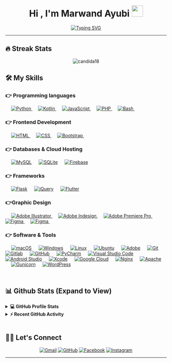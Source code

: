 
<h1 align="center">Hi , I'm Marwand Ayubi <img src="https://media.giphy.com/media/hvRJCLFzcasrR4ia7z/giphy.gif" width="35"></h1>
<p align="center">
  <a href="https://git.io/typing-svg"><img src="https://readme-typing-svg.herokuapp.com?font=Fira+Code&pause=1000&color=27F70E&center=true&width=435&lines=Head+of+AI;Passionate+Gamer;Always+learning+new+things" alt="Typing SVG" /></a>
</p>
<hr/>
<h4 align="center">
<p align="center"> </p>

## 🔥 Streak Stats
<p align="center"><img src="https://github-readme-streak-stats.herokuapp.com?user=xHypeDE&theme=algolia" alt="candida18"  /></p>


## 🛠️ My Skills

### 👉 Programming languages

<p align="left"> 
  &emsp;
   <a href="https://www.python.org" target="_blank">
    <img alt="Python" src="https://img.shields.io/badge/python-3670A0?style=for-the-badge&logo=python&logoColor=ffdd54">
  </a>
  &emsp;
  <a href="https://kotlinlang.org" target="_blank">
    <img alt="Kotlin" src="https://img.shields.io/badge/kotlin-%230095D5.svg?style=for-the-badge&logo=kotlin&logoColor=white">
  </a>
  &emsp;
  <a href="https://developer.mozilla.org/en-US/docs/Web/JavaScript" target="_blank">
    <img alt="JavaScript" src="https://img.shields.io/badge/javascript-%23323330.svg?style=for-the-badge&logo=javascript&logoColor=%23F7DF1E">
  </a>
  &emsp;
  <a href="https://www.php.net" target="_blank">
    <img alt="PHP" src="https://img.shields.io/badge/php-%23777BB4.svg?style=for-the-badge&logo=php&logoColor=white">
  </a>
  &emsp;
  <a href="#">
    <img alt="Bash" src="https://img.shields.io/badge/shell_script-%23121011.svg?style=for-the-badge&logo=gnu-bash&logoColor=white">
  </a>
  &emsp;
</p>

### 👉 Frontend Development

<p align="left"> 
  &emsp; 
  <a href="https://www.w3.org/html/" target="_blank"> 
   <img alt="HTML" src="https://img.shields.io/badge/html5-%23E34F26.svg?style=for-the-badge&logo=html5&logoColor=white">
  </a>   
  &emsp;
  <a href="https://www.w3schools.com/css/" target="_blank">
    <img alt="CSS" src="https://img.shields.io/badge/css3-%231572B6.svg?style=for-the-badge&logo=css3&logoColor=white">
  </a> 
   &emsp;
  <a href="https://getbootstrap.com" target="_blank"> 
    <img alt="Bootstrap" src="https://img.shields.io/badge/bootstrap-%23563D7C.svg?style=for-the-badge&logo=bootstrap&logoColor=white"/>
  </a>
  &emsp;
</p>

### 👉 Databases & Cloud Hosting

<p align="left">
  &emsp;
    <a href="https://www.mysql.com/"><img alt="MySQL" src="https://img.shields.io/badge/mysql-%2300f.svg?style=for-the-badge&logo=mysql&logoColor=white"></a>
  &emsp;
    <a href="https://www.sqlite.org/"><img alt="SQLite" src ="https://img.shields.io/badge/sqlite-%2307405e.svg?style=for-the-badge&logo=sqlite&logoColor=white"/></a>
  &emsp;
    <a href="https://firebase.google.com/"><img alt="Firebase" src ="https://img.shields.io/badge/Firebase-039BE5?style=for-the-badge&logo=Firebase&logoColor=white"></a>
  &emsp;
 </p>
 
### 👉 Frameworks

<p align="left">
  &emsp;
    <a href="https://flask.palletsprojects.com/en/2.2.x/"><img alt="Flask" src="https://img.shields.io/badge/flask-%23000.svg?style=for-the-badge&logo=flask&logoColor=white"></a>
  &emsp;
    <a href="https://jquery.com"><img alt="jQuery" src ="https://img.shields.io/badge/jquery-%230769AD.svg?style=for-the-badge&logo=jquery&logoColor=white"/></a>
  &emsp;
    <a href="https://flutter.dev"><img alt="Flutter" src ="https://img.shields.io/badge/Flutter-%2302569B.svg?style=for-the-badge&logo=Flutter&logoColor=white"></a>
  &emsp;
 </p>

### 👉Graphic Design

<p align="left">
  &emsp;
   <a href="https://www.adobe.com/in/products/illustrator.html" target="_blank"> 
    <img alt="Adobe Illustrator" src="https://img.shields.io/badge/adobe%20illustrator-%23FF9A00.svg?style=for-the-badge&logo=adobe%20illustrator&logoColor=white"/>
  </a> 
  &emsp;
  <a href="https://www.adobe.com/in/products/indesign.html" target="_blank"> 
    <img alt="Adobe Indesign" src="https://img.shields.io/badge/Adobe%20InDesign-49021F?style=for-the-badge&logo=adobeindesign&logoColor=white"/> 
  </a> 
    &emsp;
  <a href="https://www.adobe.com/in/products/premiere.html" target="_blank"> 
   <img alt="Adobe Premiere Pro" src="https://img.shields.io/badge/Adobe%20Premiere%20Pro-9999FF.svg?style=for-the-badge&logo=Adobe%20Premiere%20Pro&logoColor=white"/>
  </a>
    &emsp;
  <a href="https://www.adobe.com/in/products/dreamweaver.html" target="_blank"> 
   <img alt="Figma" src="https://img.shields.io/badge/Adobe%20Dreamweaver-FF61F6.svg?style=for-the-badge&logo=Adobe%20Dreamweaver&logoColor=white"/>
  </a>
    &emsp;
  <a href="https://www.figma.com" target="_blank"> 
   <img alt="Figma" src="https://img.shields.io/badge/figma-%23F24E1E.svg?style=for-the-badge&logo=figma&logoColor=white"/>
  </a>
    &emsp;
 </p>

 ### 👉 Software & Tools

<p>
  &emsp;
    <a href="#"><img alt="macOS" src="https://img.shields.io/badge/mac%20os-000000?style=for-the-badge&logo=macos&logoColor=F0F0F0"></a>
  &emsp;
    <a href="#"><img alt="Windows" src="https://img.shields.io/badge/Windows-0078D6?style=for-the-badge&logo=windows&logoColor=white"></a>
  &emsp;
    <a href="#"><img alt="Linux" src="https://img.shields.io/badge/Linux-FCC624?style=for-the-badge&logo=linux&logoColor=black"></a>
  &emsp;
    <a href="#"><img alt="Ubuntu" src="https://img.shields.io/badge/Ubuntu-E95420?style=for-the-badge&logo=ubuntu&logoColor=white"></a>
  &emsp;
    <a href="#"><img alt="Adobe" src="https://img.shields.io/badge/adobe-%23FF0000.svg?style=for-the-badge&logo=adobe&logoColor=white"></a>
  &emsp;
    <a href="#"><img alt="Git" src="https://img.shields.io/badge/git-%23F05033.svg?style=for-the-badge&logo=git&logoColor=white"></a>
  &emsp;
    <a href="#"><img alt="Gitlab" src="https://img.shields.io/badge/gitlab-%23181717.svg?style=for-the-badge&logo=gitlab&logoColor=white"></a>
  &emsp;
    <a href="#"><img alt="GitHub" src="https://img.shields.io/badge/github-%23121011.svg?style=for-the-badge&logo=github&logoColor=white"></a>
  &emsp;
    <a href="#"><img alt="PyCharm" src="https://img.shields.io/badge/pycharm-143?style=for-the-badge&logo=pycharm&logoColor=black&color=black&labelColor=green"></a>
  &emsp;
    <a href="#"><img alt="Visual Studio Code" src="https://img.shields.io/badge/Visual%20Studio%20Code-0078d7.svg?style=for-the-badge&logo=visual-studio-code&logoColor=white"></a>
  &emsp;
    <a href="#"><img alt="Android Studio" src="https://img.shields.io/badge/Android%20Studio-3DDC84.svg?style=for-the-badge&logo=android-studio&logoColor=white"></a>
  &emsp;
    <a href="#"><img alt="Xcode" src="https://img.shields.io/badge/Xcode-007ACC?style=for-the-badge&logo=Xcode&logoColor=white"></a>
  &emsp;
    <a href="#"><img alt="Google Cloud" src="https://img.shields.io/badge/GoogleCloud-%234285F4.svg?style=for-the-badge&logo=google-cloud&logoColor=white"></a>
  &emsp;
    <a href="#"><img alt="Nginx" src="https://img.shields.io/badge/nginx-%23009639.svg?style=for-the-badge&logo=nginx&logoColor=white"></a>
  &emsp;
    <a href="#"><img alt="Apache" src="https://img.shields.io/badge/apache-%23D42029.svg?style=for-the-badge&logo=apache&logoColor=white"></a>
  &emsp;
    <a href="#"><img alt="Gunicorn" src="https://img.shields.io/badge/gunicorn-%298729.svg?style=for-the-badge&logo=gunicorn&logoColor=white"></a>
  &emsp;
    <a href="#"><img alt="WordPress" src="https://img.shields.io/badge/WordPress-%23117AC9.svg?style=for-the-badge&logo=WordPress&logoColor=white"></a>
  &emsp;
</p>

<br/>

## 📊 Github Stats (Expand to View) 


<details> 
  <summary><b>💻 GitHub Profile Stats</b></summary>
  <br/>
  <p align="center">
    <a href="https://github.com/anuraghazra/github-readme-stats"><img alt="xHypeDE's Github Stats" src="https://github-readme-stats.vercel.app/api?username=xHypeDE&show_icons=true&count_private=true&theme=algolia" height="192px"/></a>
<br/>
  &nbsp;
	  <img src="https://github-readme-stats.vercel.app/api/top-langs?username=xHypeDE&show_icons=true&locale=en&layout=compact&theme=algolia" alt="xHypeDE" height="192px"/>
  <br/>
  <b>Note:</b> Top languages is only a metric of the languages my public code consists of and doesn't reflect experience or skill level.
  </p>
</details>


<details>
  <summary><b>⚡ Recent GitHub Activity</b></summary>
  <br/>
   <a href="https://github.com/xHypeDE"><img alt="Candida's Activity Graph" src="https://activity-graph.herokuapp.com/graph?username=xHypeDE&custom_title=xHypeDE%20Contribution%20Graph&theme=react-dark" /></a>
  <br/>

</details>

<br/>



## 🙋‍♀️ Let's Connect
<p align="center">
	<a href="mailto:marwand@ayubi-it.de"><img src="https://img.icons8.com/bubbles/50/000000/gmail.png" alt="Gmail"/></a>
	<a href="https://github.com/xHypeDE"><img src="https://img.icons8.com/bubbles/50/000000/github.png" alt="GitHub"/></a>
	<a href="https://www.facebook.com/profile.php?id=100000811924964"><img src="https://img.icons8.com/bubbles/50/000000/facebook-new.png" alt="Facebook"/></a>
	<a href="https://www.instagram.com/marwxnd.a/"><img src="https://img.icons8.com/bubbles/50/000000/instagram.png" alt="Instagram"/></a>
</p>

<hr/>









